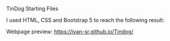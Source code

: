 TinDog Starting Files

I used HTML, CSS and Bootstrap 5 to reach the following result:  

Webpage preview: https://ivan-sr.github.io/Tindog/
